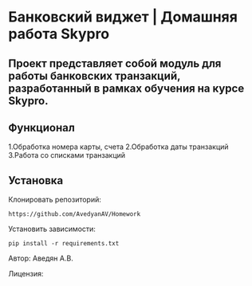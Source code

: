 # Банковский виджет | Домашняя работа Skypro
## Проект представляет собой модуль для работы банковских транзакций, разработанный в рамках обучения на курсе Skypro.


## Функционал
1.Обработка номера карты, счета
2.Обработка даты транзакций
3.Работа со списками транзакций


## Установка
Клонировать репозиторий:
```
https://github.com/AvedyanAV/Homework
```

Установить зависимости:
```
pip install -r requirements.txt
```


Автор:
Аведян А.В.


Лицензия:
